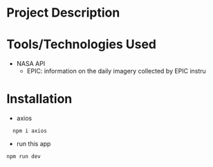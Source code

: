 # Project Description


# Tools/Technologies Used
- NASA API 
  - EPIC: information on the daily imagery collected by EPIC instru

# Installation
- axios
``` 
  npm i axios
```
- run this app
```
npm run dev
```

